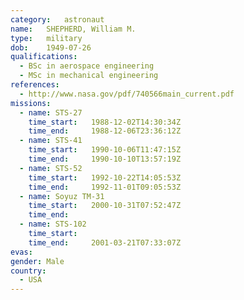 ```yaml
---
category:	astronaut
name:	SHEPHERD, William M.
type:	military
dob:	1949-07-26
qualifications:
  - BSc in aerospace engineering
  - MSc in mechanical engineering
references:
  - http://www.nasa.gov/pdf/740566main_current.pdf
missions:
  - name: STS-27
    time_start:   1988-12-02T14:30:34Z
    time_end:     1988-12-06T23:36:12Z
  - name: STS-41
    time_start:   1990-10-06T11:47:15Z
    time_end:     1990-10-10T13:57:19Z
  - name: STS-52
    time_start:   1992-10-22T14:05:53Z
    time_end:     1992-11-01T09:05:53Z
  - name: Soyuz TM-31
    time_start:   2000-10-31T07:52:47Z
    time_end:     
  - name: STS-102
    time_start:   
    time_end:     2001-03-21T07:33:07Z
evas:
gender:	Male
country:
  - USA
---
```

